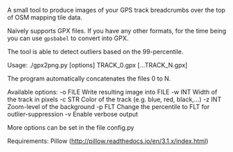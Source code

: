 A small tool to produce images of your GPS track breadcrumbs over the top of
OSM mapping tile data.

Naïvely supports GPX files. If you have any other formats, for the
time being you can use `gpsbabel` to convert into GPX.

The tool is able to detect outliers based on the 99-percentile.

Usage: ./gpx2png.py [options] TRACK\_0.gpx [...TRACK\_N.gpx]

The program automatically concatenates the files 0 to N.

Available options:
  -o FILE   Write resulting image into FILE
  -w INT    Width of the track in pixels
  -c STR    Color of the track (e.g. blue, red, black,...)
  -z INT    Zoom-level of the background
  -p FLT    Change the percentile to FLT for outlier-suppression
  -v        Enable verbose output

More options can be set in the file config.py

Requirements:
  Pillow (http://pillow.readthedocs.io/en/3.1.x/index.html)
